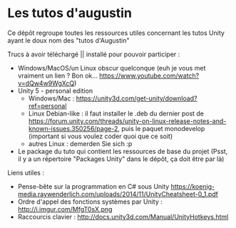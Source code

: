 # Les tutos d'augustin
Ce dépôt regroupe toutes les ressources utiles concernant les tutos Unity ayant le doux nom des "tutos d'Augustin"

Trucs à avoir téléchargé || installé pour pouvoir participer :

 - Windows/MacOS/un Linux obscur quelconque (euh je vous met vraiment un lien ? Bon ok... https://www.youtube.com/watch?v=dQw4w9WgXcQ)
 - Unity 5 - personal edition
   - Windows/Mac : https://unity3d.com/get-unity/download?ref=personal
   - Linux Debian-like : il faut installer le .deb du dernier post de https://forum.unity.com/threads/unity-on-linux-release-notes-and-known-issues.350256/page-2, puis le paquet monodevelop (important si vous voulez coder quoi que ce soit)
   - autres Linux : demerden Sie sich :p
 - Le package du tuto qui contient les ressources de base du projet (Psst, il y a un répertoire "Packages Unity" dans le dépôt, ça doit être par là)


Liens utiles :

 - Pense-bête sur la programmation en C# sous Unity https://koenig-media.raywenderlich.com/uploads/2014/11/UnityCheatsheet-0_1.pdf
 - Ordre d'appel des fonctions systèmes par Unity : http://i.imgur.com/MfgT0sX.png
 - Raccourcis clavier : http://docs.unity3d.com/Manual/UnityHotkeys.html
